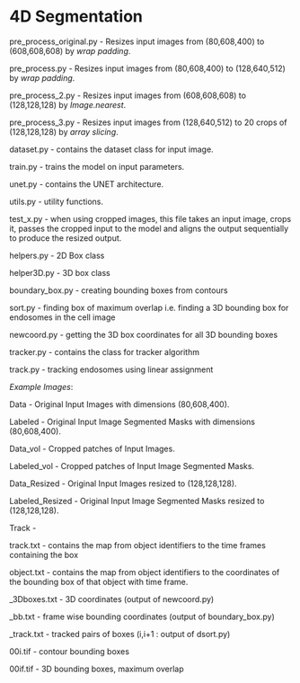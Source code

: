 # 4D Segmentation
 
pre_process_original.py - Resizes input images from (80,608,400) to (608,608,608) by *wrap padding*.

pre_process.py - Resizes input images from (80,608,400) to (128,640,512) by *wrap padding*.

pre_process_2.py - Resizes input images from (608,608,608) to (128,128,128) by *Image.nearest*.

pre_process_3.py - Resizes input images from (128,640,512) to 20 crops of (128,128,128) by *array slicing*.

dataset.py - contains the dataset class for input image. 

train.py - trains the model on input parameters.

unet.py - contains the UNET architecture.

utils.py - utility functions.

test_x.py - when using cropped images, this file takes an input image, crops it, passes the cropped input to the model and aligns the output sequentially to produce the resized output.

helpers.py - 2D Box class

helper3D.py - 3D box class

boundary_box.py - creating bounding boxes from contours

sort.py - finding box of maximum overlap i.e. finding a 3D bounding box for endosomes in the cell image

newcoord.py - getting the 3D box coordinates for all 3D bounding boxes

tracker.py - contains the class for tracker algorithm

track.py - tracking endosomes using linear assignment

_Example Images_:

Data - Original Input Images with dimensions (80,608,400).

Labeled - Original Input Image Segmented Masks with dimensions (80,608,400).

Data_vol - Cropped patches of Input Images. 

Labeled_vol -  Cropped patches of Input Image Segmented Masks. 

Data_Resized - Original Input Images resized to (128,128,128).

Labeled_Resized - Original Input Image Segmented Masks resized to (128,128,128).

Track - 

track.txt - contains the map from object identifiers to the time frames containing the box

object.txt - contains the map from object identifiers to the coordinates of the bounding box of that object with time frame.

_3Dboxes.txt - 3D coordinates (output of newcoord.py)

_bb.txt - frame wise bounding coordinates (output of boundary_box.py)

_track.txt - tracked pairs of boxes (i,i+1 : output of dsort.py)

00i.tif - contour bounding boxes

00if.tif - 3D bounding boxes, maximum overlap

